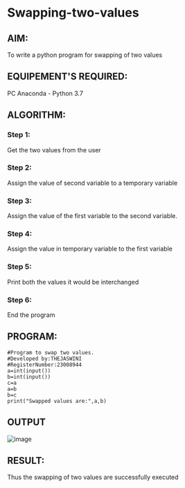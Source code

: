 # Swapping-two-values
## AIM:
To write a python program for swapping of two values
## EQUIPEMENT'S REQUIRED: 
PC
Anaconda - Python 3.7
## ALGORITHM: 
### Step 1:
Get the two values from the user
### Step 2: 
Assign the value of second variable to a temporary variable 
### Step 3: 
Assign the value of the first variable to the second variable.
### Step 4:  
Assign the value in temporary variable to the first variable
### Step 5: 
Print both the values it would be interchanged
### Step 6: 
End the program
## PROGRAM:
```
#Program to swap two values.
#Developed by:THEJASWINI
#RegisterNumber:23008944
a=int(input())
b=int(input())
c=a
a=b
b=c
print("Swapped values are:",a,b)
```
## OUTPUT
![image](https://github.com/thejaswinidhanaraj/Swapping-two-values/assets/148514511/0e3adf53-7861-4169-8f7f-e814440210f8)

## RESULT:
Thus the swapping of two values are successfully executed



